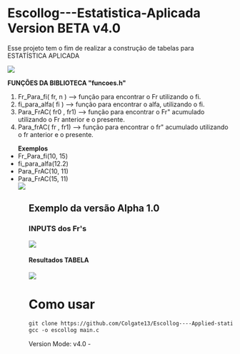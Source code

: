 # Escollog---Estatistica-Aplicada Version BETA v4.0

Esse projeto tem o fim de realizar a construção de tabelas para ESTATÍSTICA APLICADA

<img src=https://user-images.githubusercontent.com/54006467/83082017-91afb880-a058-11ea-9dfe-577d3e6fa9b2.png>

<b>FUNÇÕES DA BIBLIOTECA "funcoes.h"</b>

<ol>
<li> Fr_Para_fi( fr, n )  -->  função para encontrar o Fr utilizando o fi.
  </li>

<li> fi_para_alfa( fi )  -->   função para encontrar o alfa, utilizando o fi.
</li>

<li> Para_FrAC( fr0 , fr1) --> função para encontrar o Fr" acumulado utilizando o Fr anterior e o presente.</li>

<li> Para_frAC( fr , fr1)  --> função para encontrar o fr" acumulado utilizando o fr anterior e o presente.
</li>
</ol>
<ul>
  <b>Exemplos</b>
  <li> Fr_Para_fi(10, 15)         </li>
  <li> fi_para_alfa(12.2)         </li>
  <li> Para_FrAC(10, 11)          </li>
  <li> Para_FrAC(15, 11)          </li>
    <img src=https://user-images.githubusercontent.com/54006467/80177095-02cefc80-85d1-11ea-9497-2b4a3a04120a.png>
<ul>



 <h2> <b> Exemplo da versão Alpha 1.0 </b> </h2>
  
  <h3> INPUTS dos Fr's</h3>
    <img src=https://user-images.githubusercontent.com/54006467/72318157-4503ac00-367a-11ea-8b6d-ba08037e2395.png>
  
  <h4>Resultados TABELA</h4>
  <img src=https://user-images.githubusercontent.com/54006467/70852957-8429bc00-1e86-11ea-9ae4-20e0a5d93a8b.png>

# Como usar 
```GCC INSTALADO
git clone https://github.com/Colgate13/Escollog----Applied-statistics.git
gcc -o escollog main.c
```


Version Mode: v4.0 -

